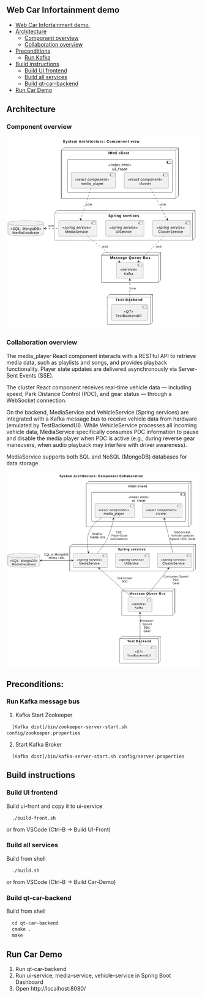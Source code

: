 ## Web Car Infortainment demo

<!-- [TOC] -->

- [Web Car Infortainment demo.](#web-car-infortainment-demo)
- [Architecture](#architecture)
  - [Component overview](#component-overview)
  - [Collaboration overview](#collaboration-overview)
- [Preconditions](#preconditions)
  - [Run Kafka](#run-kafka)
- [Build instructions](#build-instructions)
  - [Build UI frontend](#build-ui-frontend)
  - [Build all services](#build-all-services)
  - [Build qt-car-backend](#build-qt-car-backend)
- [Run Car Demo](#run-car-demo)



## Architecture
### Component overview
![System overview](./model/SysA_Overview.png)
### Collaboration overview
The media_player React component interacts with a RESTful API to retrieve media data, such as playlists and songs, and provides playback functionality. Player state updates are delivered asynchronously via Server-Sent Events (SSE).

The cluster React component receives real-time vehicle data — including speed, Park Distance Control (PDC), and gear status — through a WebSocket connection.

On the backend, MediaService and VehicleService (Spring services) are integrated with a Kafka message bus to receive vehicle data from hardware (emulated by TestBackendUI). While VehicleService processes all incoming vehicle data, MediaService specifically consumes PDC information to pause and disable the media player when PDC is active (e.g., during reverse gear maneuvers, when audio playback may interfere with driver awareness).

MediaService supports both SQL and NoSQL (MongoDB) databases for data storage.

![Collaboration overview](./model/SysA_Collaboration.png)
## Preconditions:
### Run Kafka message bus

1. Kafka Start Zookeeper
```shell
  [Kafka dist]/bin/zookeeper-server-start.sh config/zookeeper.properties
```

2. Start Kafka Broker
```shell
  [Kafka dist]/bin/kafka-server-start.sh config/server.properties
```

## Build instructions
### Build UI frontend

Build ui-front and copy it to ui-service 
```shell
  ./build-front.sh
```
or from VSCode (Ctrl-B -> Build UI-Front)

### Build all services
Build from shell
```shell
  ./build.sh
```
or from VSCode (Ctrl-B -> Build Car-Demo)

### Build qt-car-backend
Build from shell
```shell
  cd qt-car-backend
  cmake .
  make
```

## Run Car Demo
1. Run qt-car-backend
2. Run ui-service, media-service, vehicle-service in Spring Boot Dashboard
3. Open http://localhost:8080/